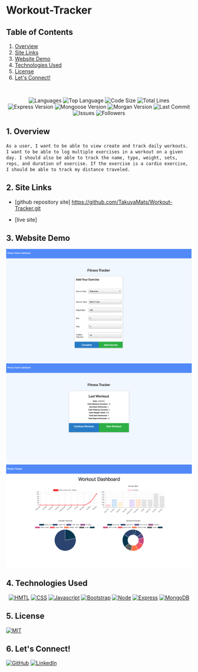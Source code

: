 # Workout-Tracker

## Table of Contents

1. [Overview](#overview)
2. [Site Links](#site-links)
3. [Website Demo](#demo)
4. [Technologies Used](#technologies-used)
5. [License](#license)
6. [Let's Connect!](#connect)

</br>
<p align="center">
    <img src="https://img.shields.io/github/languages/count/TakuyaMats/Workout-Tracker?style=plastic" alt="Languages" />
    <img src="https://img.shields.io/github/languages/top/TakuyaMats/Workout-Tracker?style=plastic&labelColor=yellow" alt="Top Language" />
    <img src="https://img.shields.io/github/languages/code-size/TakuyaMats/Workout-Tracker?style=plastic" alt="Code Size" />
    <img src="https://img.shields.io/tokei/lines/github/TakuyaMats/Workout-Tracker?style=plastic" alt="Total Lines" />
    <img src="https://img.shields.io/github/package-json/dependency-version/TakuyaMats/Workout-Tracker/express?style=plastic" alt="Express Version" />
    <img src="https://img.shields.io/github/package-json/dependency-version/TakuyaMats/Workout-Tracker/mongoose?style=plastic" alt="Mongoose Version" />
    <img src="https://img.shields.io/github/package-json/dependency-version/TakuyaMats/Workout-Tracker/morgan?style=plastic" alt="Morgan Version" />
    <img src="https://img.shields.io/github/last-commit/TakuyaMats/Workout-Tracker?style=plastic" alt="Last Commit" />  
    <img src="https://img.shields.io/github/issues/TakuyaMats/Workout-Tracker?style=plastic" alt="Issues" />  
    <img src="https://img.shields.io/github/followers/TakuyaMats?style=social" alt="Followers" />  
</p>

<a name="overview"></a>

## 1. Overview

```
As a user, I want to be able to view create and track daily workouts. I want to be able to log multiple exercises in a workout on a given day. I should also be able to track the name, type, weight, sets, reps, and duration of exercise. If the exercise is a cardio exercise, I should be able to track my distance traveled.
```

<a name="site-links"></a>

## 2. Site Links

- [github repository site] https://github.com/TakuyaMats/Workout-Tracker.git

- [live site]

<a name="demo"></a>

## 3. Website Demo

![Demo](images/Adding-Exercise.png)
![Demo](images/Last-Workout.png)
![Demo](images/Workout-Dashboard.png)

<a name="technologies-used"></a>

## 4. Technologies Used

<p align="center">
    <a href="https://developer.mozilla.org/en-US/docs/Web/HTML"><img src="https://img.shields.io/badge/-HTML-orange?style=for-the-badge"  alt="HMTL" /></a>
    <a href="https://developer.mozilla.org/en-US/docs/Web/CSS"><img src="https://img.shields.io/badge/-CSS-blue?style=for-the-badge" alt="CSS" /></a>
    <a href="https://www.javascript.com/"><img src="https://img.shields.io/badge/-Javascript-yellow?style=for-the-badge" alt="Javascript" /></a>
    <a href="https://getbootstrap.com/"><img src="https://img.shields.io/badge/-Bootstrap-blueviolet?style=for-the-badge" alt="Bootstrap" /></a>
    <a href="https://nodejs.org/en/"><img src="https://img.shields.io/badge/-Node-orange?style=for-the-badge" alt="Node" /></a>
    <a href="https://www.npmjs.com/package/express"><img src="https://img.shields.io/badge/-Express-blue?style=for-the-badge" alt="Express" /></a>
    <a href="https://www.mongodb.com/"><img src="https://img.shields.io/badge/-MongoDB-blue?style=for-the-badge" alt="MongoDB" /></a>
</p>

<a name="license"></a>

## 5. License

[![MIT](https://img.shields.io/badge/license-MIT-green?style=plastic)](https://github.com/git/git-scm.com/blob/main/MIT-LICENSE.txt)

<a name="connect"></a>

## 6. Let's Connect!

[![GitHub](https://img.shields.io/badge/My%20GitHub-Click%20Me!-blueviolet?style=plastic&logo=GitHub)](https://github.com/TakuyaMats)
[![LinkedIn](https://img.shields.io/badge/My%20LinkedIn-Click%20Me!-grey?style=plastic&logo=LinkedIn&labelColor=blue)](https://www.linkedin.com/in/takuyamatsumoto90/)
